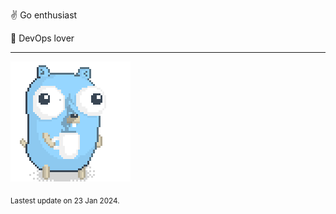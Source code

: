 :v: Go enthusiast

:muscle: DevOps lover

---

![Image alt text](/images/gopher_with_coffee.gif)


<sub>Lastest update on 23 Jan 2024.</sub>
